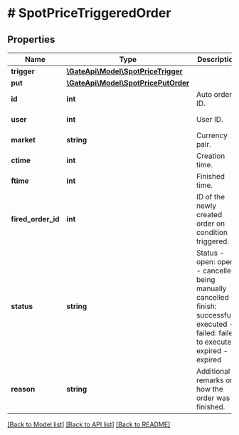 # # SpotPriceTriggeredOrder

## Properties

Name | Type | Description | Notes
------------ | ------------- | ------------- | -------------
**trigger** | [**\GateApi\Model\SpotPriceTrigger**](SpotPriceTrigger.md) |  | 
**put** | [**\GateApi\Model\SpotPricePutOrder**](SpotPricePutOrder.md) |  | 
**id** | **int** | Auto order ID. | [optional] [readonly] 
**user** | **int** | User ID. | [optional] [readonly] 
**market** | **string** | Currency pair. | 
**ctime** | **int** | Creation time. | [optional] [readonly] 
**ftime** | **int** | Finished time. | [optional] [readonly] 
**fired_order_id** | **int** | ID of the newly created order on condition triggered. | [optional] [readonly] 
**status** | **string** | Status  - open: open - cancelled: being manually cancelled - finish: successfully executed - failed: failed to execute - expired - expired | [optional] [readonly] 
**reason** | **string** | Additional remarks on how the order was finished. | [optional] [readonly] 

[[Back to Model list]](../../README.md#documentation-for-models) [[Back to API list]](../../README.md#documentation-for-api-endpoints) [[Back to README]](../../README.md)
